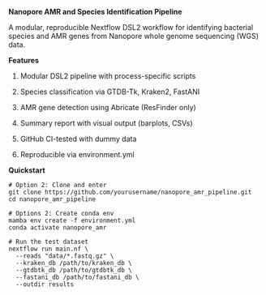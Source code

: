 **Nanopore AMR and Species Identification Pipeline**

A modular, reproducible Nextflow DSL2 workflow for identifying bacterial species and AMR genes from Nanopore whole genome sequencing (WGS) data.

**Features**
1. Modular DSL2 pipeline with process-specific scripts

2. Species classification via GTDB-Tk, Kraken2, FastANI

3. AMR gene detection using Abricate (ResFinder only)

4. Summary report with visual output (barplots, CSVs)

5. GitHub CI-tested with dummy data

6. Reproducible via environment.yml

**Quickstart**
```
# Option 2: Clone and enter
git clone https://github.com/yourusername/nanopore_amr_pipeline.git
cd nanopore_amr_pipeline

# Options 2: Create conda env
mamba env create -f environment.yml
conda activate nanopore_amr

# Run the test dataset
nextflow run main.nf \
  --reads "data/*.fastq.gz" \
  --kraken_db /path/to/kraken_db \
  --gtdbtk_db /path/to/gtdbtk_db \
  --fastani_db /path/to/fastani_db \
  --outdir results
```
